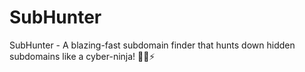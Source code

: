 # SubHunter
SubHunter - A blazing-fast subdomain finder that hunts down hidden subdomains like a cyber-ninja! 🕵️‍♂️⚡
